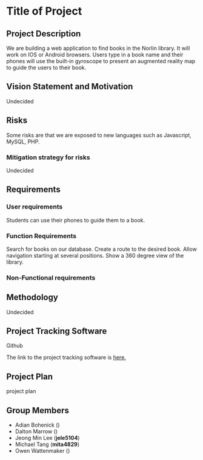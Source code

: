 # Title of Project


## Project Description

We are building a web application to find books in the Norlin library. It will work on IOS or Android browsers. Users type in a book name and their phones will use the built-in gyroscope to present an augmented reality map to guide the users to their book.


## Vision Statement and Motivation

Undecided


## Risks

Some risks are that we are exposed to new languages such as Javascript, MySQL, PHP.

### Mitigation strategy for risks
Undecided


## Requirements

### User requirements
Students can use their phones to guide them to a book.

### Function Requirements
Search for books on our database.
Create a route to the desired book.
Allow navigation starting at several positions.
Show a 360 degree view of the library.

### Non-Functional requirements


## Methodology

Undecided


## Project Tracking Software

Github

The link to the project tracking software is [here.](https://github.com/mita4829/Project3308.git)


## Project Plan

project plan


## Group Members

- Adian Bohenick  ()
- Dalton Marrow  ()
- Jeong Min Lee (**jele5104**)
- Michael Tang (**mita4829**)
- Owen Wattenmaker  ()
